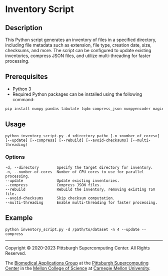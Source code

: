 # Inventory Script

## Description

This Python script generates an inventory of files in a specified directory, including file metadata such as extension, file type, creation date, size, checksums, and more. The script can be configured to update existing inventories, compress JSON files, and utilize multi-threading for faster processing.

## Prerequisites

- Python 3
- Required Python packages can be installed using the following command:

```bash
pip install numpy pandas tabulate tqdm compress_json numpyencoder magic pandarallel
```

## Usage

```
python inventory_script.py -d <directory_path> [-n <number_of_cores>] [--update] [--compress] [--rebuild] [--avoid-checksums] [--multi-threading]
```

### Options

```
-d, --directory        Specify the target directory for inventory.
-n, --number-of-cores  Number of CPU cores to use for parallel processing.
--update               Update existing inventories.
--compress             Compress JSON files.
--rebuild              Rebuild the inventory, removing existing TSV file.
--avoid-checksums      Skip checksum computation.
--multi-threading      Enable multi-threading for faster processing.
```

## Example

```
python inventory_script.py -d /path/to/dataset -n 4 --update --compress
```

---
Copyright © 2020-2023 Pittsburgh Supercomputing Center. All Rights Reserved.

The [Biomedical Applications Group](https://www.psc.edu/biomedical-applications/) at the [Pittsburgh Supercomputing Center](http://www.psc.edu) in the [Mellon College of Science](https://www.cmu.edu/mcs/) at [Carnegie Mellon University](http://www.cmu.edu).